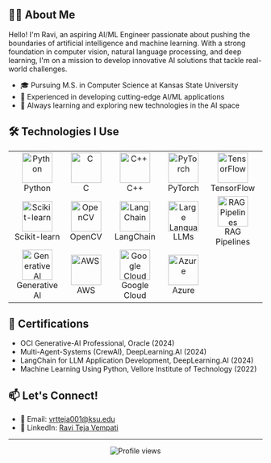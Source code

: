 ## 👨‍💻 About Me

Hello! I'm Ravi, an aspiring AI/ML Engineer passionate about pushing the boundaries of artificial intelligence and machine learning. With a strong foundation in computer vision, natural language processing, and deep learning, I'm on a mission to develop innovative AI solutions that tackle real-world challenges.

- 🎓 Pursuing M.S. in Computer Science at Kansas State University
- 🚀 Experienced in developing cutting-edge AI/ML applications
- 🌱 Always learning and exploring new technologies in the AI space
  
## 🛠 Technologies I Use

<table>
  <tr>
    <td align="center">
      <img src="https://cdn.jsdelivr.net/gh/devicons/devicon/icons/python/python-original.svg" width="60" alt="Python"/><br>Python
    </td>
    <td align="center">
      <img src="https://cdn.jsdelivr.net/gh/devicons/devicon/icons/c/c-original.svg" width="60" alt="C"/><br>C
    </td>
    <td align="center">
      <img src="https://cdn.jsdelivr.net/gh/devicons/devicon/icons/cplusplus/cplusplus-original.svg" width="60" alt="C++"/><br>C++
    </td>
    <td align="center">
      <img src="https://cdn.jsdelivr.net/gh/devicons/devicon/icons/pytorch/pytorch-original.svg" width="60" alt="PyTorch"/><br>PyTorch
    </td>
    <td align="center">
      <img src="https://cdn.jsdelivr.net/gh/devicons/devicon/icons/tensorflow/tensorflow-original.svg" width="60" alt="TensorFlow"/><br>TensorFlow
    </td>
  </tr>
  <tr>
    <td align="center">
      <img src="https://upload.wikimedia.org/wikipedia/commons/0/05/Scikit_learn_logo_small.svg" width="60" alt="Scikit-learn"/><br>Scikit-learn
    </td>
    <td align="center">
      <img src="https://opencv.org/wp-content/uploads/2022/05/logo.png" width="60" alt="OpenCV"/><br>OpenCV
    </td>
    <td align="center">
      <img src="https://www.vectorlogo.zone/logos/langchain/langchain-icon.svg" width="60" alt="LangChain"/><br>LangChain
    </td>
    <td align="center">
      <img src="https://img.icons8.com/color/96/000000/artificial-intelligence.png" width="60" alt="Large Language Models"/><br>LLMs
    </td>
    <td align="center">
      <img src="https://img.icons8.com/external-flaticons-flat-flat-icons/64/000000/external-machine-learning-computer-science-flaticons-flat-flat-icons.png" width="60" alt="RAG Pipelines"/><br>RAG Pipelines
    </td>
  </tr>
  <tr>
    <td align="center">
      <img src="https://img.icons8.com/color/96/000000/creative.png" width="60" alt="Generative AI"/><br>Generative AI
    </td>
    <td align="center">
      <img src="https://cdn.jsdelivr.net/gh/devicons/devicon/icons/amazonwebservices/amazonwebservices-original.svg" width="60" alt="AWS"/><br>AWS
    </td>
    <td align="center">
      <img src="https://cdn.jsdelivr.net/gh/devicons/devicon/icons/googlecloud/googlecloud-original.svg" width="60" alt="Google Cloud"/><br>Google Cloud
    </td>
    <td align="center">
      <img src="https://cdn.jsdelivr.net/gh/devicons/devicon/icons/azure/azure-original.svg" width="60" alt="Azure"/><br>Azure
    </td>
  </tr>
</table>


## 🏅 Certifications

- OCI Generative-AI Professional, Oracle (2024)
- Multi-Agent-Systems (CrewAI), DeepLearning.AI (2024)
- LangChain for LLM Application Development, DeepLearning.AI (2024)
- Machine Learning Using Python, Vellore Institute of Technology (2022)

## 📫 Let's Connect!

- 📧 Email: vrtteja001@ksu.edu
- 💼 LinkedIn: [Ravi Teja Vempati](https://www.linkedin.com/in/ravi-teja-vempati-801204169)

---

<p align="center">
  <img src="https://komarev.com/ghpvc/?username=YourGitHubUsername&color=blueviolet" alt="Profile views">
</p>
